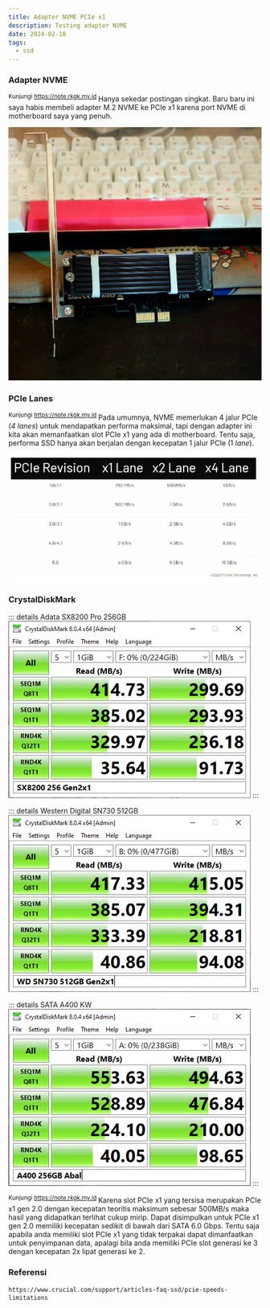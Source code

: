 ```yaml
---
title: Adapter NVME PCIe x1
description: Testing adapter NVME
date: 2024-02-18
tags:
  - ssd
---
```


### Adapter NVME
<sup class="watermark">Kunjungi https://note.rkgk.my.id </sup>Hanya sekedar postingan singkat. Baru baru ini saya habis membeli adapter M.2 NVME ke PCIe x1 karena port NVME di motherboard saya yang penuh. 

![PCIE Speed](/public/pcie1-nvme.jpg)<br>

### PCIe Lanes

<sup class="watermark">Kunjungi https://note.rkgk.my.id </sup>Pada umumnya, NVME memerlukan 4 jalur PCIe (*4 lanes*) untuk mendapatkan performa maksimal, tapi dengan adapter ini kita akan memanfaatkan slot PCIe x1 yang ada di motherboard. Tentu saja, performa SSD hanya akan berjalan dengan kecepatan 1 jalur PCIe (1 *lane*).

![PCIE Speed](/public/PCIEGen.png)

### CrystalDiskMark

::: details Adata SX8200 Pro 256GB
![Rangkaian](/public/sx8200x1.png)
:::

::: details Western Digital SN730 512GB
![Rangkaian](/public/sn730x1.png)
:::

::: details SATA A400 KW
![Rangkaian](/public/a400kwdiskmark.png)
:::

<sup class="watermark">Kunjungi https://note.rkgk.my.id </sup>Karena slot PCIe x1 yang tersisa merupakan PCIe x1 gen 2.0 dengan kecepatan teoritis maksimum sebesar 500MB/s maka hasil yang didapatkan terlihat cukup mirip. Dapat disimpulkan untuk PCIe x1 gen 2.0 memiliki kecepatan sedikit di bawah dari SATA 6.0 Gbps. Tentu saja apabila anda memiliki slot PCIe x1 yang tidak terpakai dapat dimanfaatkan untuk penyimpanan data, apalagi bila anda memiliki PCIe slot generasi ke 3 dengan kecepatan 2x lipat generasi ke 2.

### Referensi
```
https://www.crucial.com/support/articles-faq-ssd/pcie-speeds-limitations
```